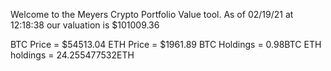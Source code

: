 Welcome to the Meyers Crypto Portfolio Value tool. 
As of 02/19/21 at 12:18:38 our valuation is $101009.36 

BTC Price = $54513.04
 ETH Price = $1961.89
BTC Holdings = 0.98BTC
 ETH holdings = 24.255477532ETH 
